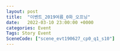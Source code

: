 ```yaml
---
layout: post
title:  "이벤트_2019여름_0화_오프닝"
date:   2022-03-10 23:00:00 +0000
categories: Event
Tags: Story Event
SceneCode: ["scene_evt190627_cp0_q1_s10"]
---
```

